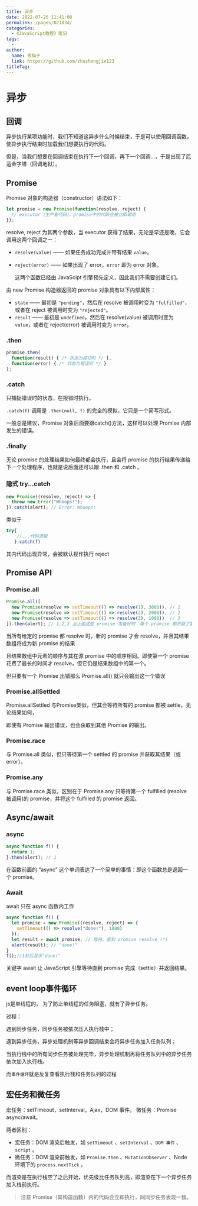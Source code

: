 ```yaml
---
title: 异步
date: 2022-07-26 11:41:08
permalink: /pages/02183d/
categories:
  - 《JavaScript教程》笔记
tags:
  - 
author: 
  name: 夜猫子
  link: https://github.com/zhushengjie123
titleTag: 
---
```

# 异步

## 回调

异步执行某项功能时，我们不知道这异步什么时候结束，于是可以使用回调函数，使异步执行结束时加载我们想要执行的代码。

但是，当我们想要在回调结束在执行下一个回调，再下一个回调...，于是出现了厄运金字塔（回调地狱）。

## Promise

Promise 对象的构造器（constructor）语法如下：

```javascript
let promise = new Promise(function(resolve, reject) {
  // executor（生产者代码），promise中的代码会被立即调用
});
```

resolve, reject 为其两个参数，当 executor 获得了结果，无论是早还是晚，它会调用这两个回调之一：

- `resolve(value)` —— 如果任务成功完成并带有结果 `value`。

- `reject(error)` —— 如果出现了 error，`error` 即为 error 对象。

  这两个函数已经由 JavaScipt 引擎预先定义，因此我们不需要创建它们。

由 new Promise 构造器返回的 promise 对象具有以下内部属性：

- `state` —— 最初是 `"pending"`，然后在 resolve 被调用时变为 `"fulfilled"`，或者在 reject 被调用时变为 `"rejected"`。
- `result` —— 最初是 `undefined`，然后在 resolve(value) 被调用时变为 `value`，或者在 reject(error) 被调用时变为 `error`。

### .then

~~~javascript
promise.then(
  function(result) { /* 状态为成功时 */ },
  function(error) { /* 状态为错误时 */ }
);
~~~

### .catch

只捕捉错误时的状态，在报错时执行。

`.catch(f)` 调用是 `.then(null, f)` 的完全的模拟，它只是一个简写形式。

一般总是建议，Promise 对象后面要跟catch()方法，这样可以处理 Promise 内部发生的错误。

### .finally

无论 promise 的处理结果如何最终都会执行，且会将 promise 的执行结果传递给下一个处理程序，也就是说后面还可以跟 .then 和 .catch 。

### 隐式 try...catch

~~~javascript
new Promise((resolve, reject) => {
  throw new Error("Whoops!");
}).catch(alert); // Error: Whoops!
~~~

类似于

```javascript
try{
    //...代码逻辑
   }.catch(f)
```

其内代码出现异常，会被默认视作执行 reject

## Promise API

### Promise.all

~~~javascript
Promise.all([
  new Promise(resolve => setTimeout(() => resolve(1), 3000)), // 1
  new Promise(resolve => setTimeout(() => resolve(2), 2000)), // 2
  new Promise(resolve => setTimeout(() => resolve(3), 1000))  // 3
]).then(alert); // 1,2,3 当上面这些 promise 准备好时：每个 promise 都贡献了数组中的一个元素
~~~

当所有给定的 promise 都 resolve 时，新的 promise 才会 resolve，并且其结果数组将成为新 promise 的结果

且结果数组中元素的顺序与其在源 promise 中的顺序相同。即使第一个 promise 花费了最长的时间才 resolve，但它仍是结果数组中的第一个。

但只要有一个 Promise 出错那么 Promise.all() 就只会输出这一个错误

### Promise.allSettled

Promise.allSettled 与Promise类似，但其会等待所有的 promise 都被 settle，无论结果如何，

即使有 Promise 输出错误，也会获取到其他 Promise 的输出。

### Promise.race

与 Promise.all 类似，但只等待第一个 settled 的 promise 并获取其结果（或 error）。

### Promise.any

与 Promise.race 类似，区别在于 Promise.any 只等待第一个 fulfilled (resolve被调用)的 promise，并将这个 fulfilled 的 promise 返回。

## Async/await

### async

```javascript
async function f() {
  return 1;
}.then(alert); // 1
```

在函数前面的 “async” 这个单词表达了一个简单的事情：即这个函数总是返回一个 promise。

### Await

await 只在 async 函数内工作

```javascript
async function f() {
  let promise = new Promise((resolve, reject) => {
    setTimeout(() => resolve("done!"), 1000)
  });
  let result = await promise; // 等待，直到 promise resolve (*)
  alert(result); // "done!"
}
f();//1秒后显示"done!"
```

关键字 await 让 JavaScript 引擎等待直到 promise 完成（settle）并返回结果。

## event loop事件循环

js是单线程的， 为了防止单线程的任务阻塞，就有了异步任务。

过程：

遇到同步任务，同步任务被依次压入执行栈中；

遇到异步任务，异步处理机制等异步回调结束会将异步任务加入任务队列；

当执行栈中的所有同步任务被处理完毕，异步处理机制再将任务队列中的异步任务依次加入执行栈。

而`事件循环`就是反复查看执行栈和任务队列的过程

## 宏任务和微任务

宏任务：setTimeout，setInterval，Ajax，DOM 事件。 微任务：Promise async/await。

两者区别：

- 宏任务：DOM 渲染后触发，如 `setTimeout` 、`setInterval` 、`DOM 事件` 、`script` 。
- 微任务：DOM 渲染前触发，如 `Promise.then` 、`MutationObserver` 、Node 环境下的 `process.nextTick` 。

而渲染是在执行栈空了之后开始，优先级比任务队列高，即渲染在下一个异步任务加入栈前执行。

> 注意 Promise（其构造函数）内的代码会立即执行，同同步任务表现一致。
